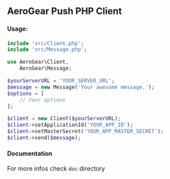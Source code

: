 AeroGear Push PHP Client
--


#### Usage:


```php
include 'src/Client.php';
include 'src/Message.php';

use AeroGear\Client,
    AeroGear\Message;

$yourServerURL = 'YOUR_SERVER_URL';
$message = new Message('Your awesome message.');
$options = [
    // Your options
];

$client = new Client($yourServerURL);
$client->setApplicationId('YOUR_APP_ID');
$client->setMasterSecret('YOUR_APP_MASTER_SECRET');
$client->send($message);
```

#### Documentation
For more infos check `doc` directory

